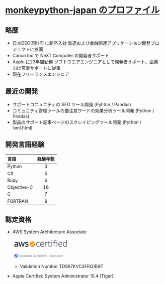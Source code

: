# [monkeypython-japan のプロファイル](https://github.com/monkeypython-japan)



## 略歴

- 日本DEC(現HP) に新卒入社 製造および金融関連アプリケーション開発プロジェクトに参画
- Canon Inc で NeXT Computer の開発者サポート
- Apple に23年間勤務 ソフトウエアエンジニアとして開発者サポート、企業向け営業サポートに従事
- 現在フリーランスエンジニア



## 最近の開発

- サポートコニュニティの SEO ツール開発 (Pyhton / Pandas)
- コミュニティ管理ツールの要注意ワードの効果分析ツール開発 (Python / Pandas)
- 製品のサポート記事ページのスクレイピングツール開発 (Python / lxml.html)




## 開発言語経験

|言語|経験年数|
|:---|:---:|
|Python|3|
|C#|5|
|Ruby|6|
|Objective-C|16|
|C|7|
|FORTRAN|8|



## 認定資格

- AWS System Architecture Associate 

  ![](aws-certified-logo_color-horz_180x30.png)
  
  ![](solutions-architect-associate-tag_180x16.png)
  
  - Validation Number TDS97KVC3FRQ1B9T  

- Apple Certified System Administrator 10.4 (Tiger)

